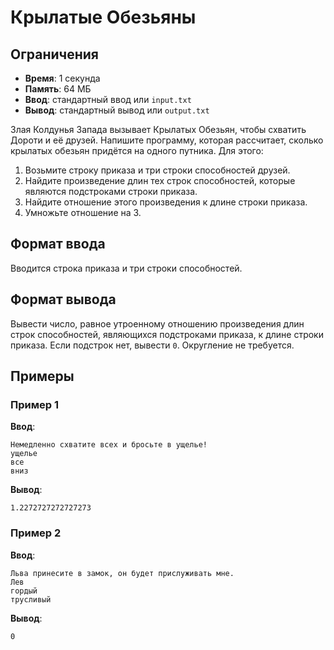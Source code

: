 # Крылатые Обезьяны

## Ограничения
- **Время**: 1 секунда
- **Память**: 64 МБ
- **Ввод**: стандартный ввод или `input.txt`
- **Вывод**: стандартный вывод или `output.txt`


Злая Колдунья Запада вызывает Крылатых Обезьян, чтобы схватить Дороти и её друзей. Напишите программу, которая рассчитает, сколько крылатых обезьян придётся на одного путника. Для этого:
1. Возьмите строку приказа и три строки способностей друзей.
2. Найдите произведение длин тех строк способностей, которые являются подстроками строки приказа.
3. Найдите отношение этого произведения к длине строки приказа.
4. Умножьте отношение на 3.

## Формат ввода
Вводится строка приказа и три строки способностей.

## Формат вывода
Вывести число, равное утроенному отношению произведения длин строк способностей, являющихся подстроками приказа, к длине строки приказа. Если подстрок нет, вывести `0`. Округление не требуется.

## Примеры

### Пример 1
**Ввод**:
```
Немедленно схватите всех и бросьте в ущелье!
ущелье
все
вниз
```
**Вывод**:
```
1.2272727272727273
```

### Пример 2
**Ввод**:
```
Льва принесите в замок, он будет прислуживать мне.
Лев
гордый
трусливый
```
**Вывод**:
```
0
```